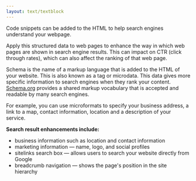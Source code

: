 ```yaml
---
layout: text/textblock
---
```

Code snippets can be added to the HTML to help search engines understand your webpage. 

Apply this structured data to web pages to enhance the way in which web pages are shown in search engine results. This can impact on CTR (click through rates), which can also affect the ranking of that web page.

Schema is the name of a markup language that is added to the HTML of your website. This is also known as a tag or microdata. This data gives more specific information to search engines when they rank your content. [Schema.org](http://schema.org/) provides a shared markup vocabulary that is accepted and readable by many search engines. 

For example, you can use microformats to specify your business address, a link to a map, contact information, location and a description of your service.

**Search result enhancements include:**
- business information such as location and contact information
- marketing information — name, logo, and social profiles 
- sitelinks search box — allows users to search your website directly from Google
- breadcrumb navigation — shows the page's position in the site hierarchy



